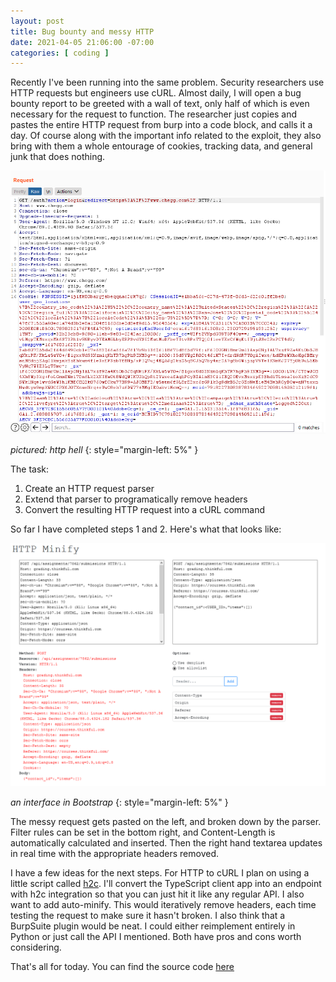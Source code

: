 ```yaml
---
layout: post
title: Bug bounty and messy HTTP
date: 2021-04-05 21:06:00 -07:00
categories: [ coding ]
---
```


Recently I've been running into the same problem. Security researchers use HTTP requests but engineers use cURL. Almost daily, I will open a bug bounty report to be greeted with a wall of text, only half of which is even necessary for the request to function. The researcher just copies and pastes the entire HTTP request from burp into a code block, and calls it a day. Of course along with the important info related to the exploit, they also bring with them a whole entourage of cookies, tracking data, and general junk that does nothing.

![if purgatory was an http request](/assets/img/2021-04-05-bb-and-http/hell.png)

_pictured: http hell_
{: style="margin-left: 5%" }

The task:

1. Create an HTTP request parser
2. Extend that parser to programatically remove headers
3. Convert the resulting HTTP request into a cURL command

So far I have completed steps 1 and 2. Here's what that looks like:

![http-minifier](/assets/img/2021-04-05-bb-and-http/minifier.png)

_an interface in Bootstrap_
{: style="margin-left: 5%" }

The messy request gets pasted on the left, and broken down by the parser. Filter rules can be set in the bottom right, and Content-Length is automatically calculated and inserted. Then the right hand textarea updates in real time with the appropriate headers removed.

I have a few ideas for the next steps. For HTTP to cURL I plan on using a little script called [h2c](https://curl.se/h2c/). I'll convert the TypeScript client app into an endpoint with h2c integration so that you can just hit it like any regular API. I also want to add auto-minify. This would iteratively remove headers, each time testing the request to make sure it hasn't broken. I also think that a BurpSuite plugin would be neat. I could either reimplement entirely in Python or just call the API I mentioned. Both have pros and cons worth considering.

That's all for today. You can find the source code [here](https://github.com/wg4568/http-minify)
